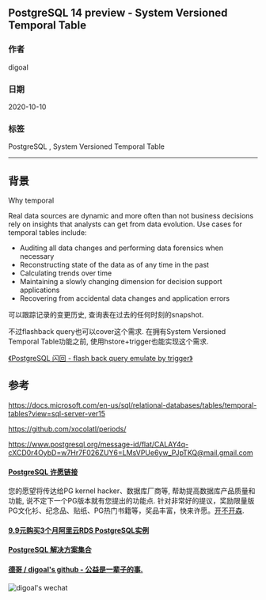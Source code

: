 ## PostgreSQL 14 preview - System Versioned Temporal Table        
        
### 作者        
digoal        
        
### 日期        
2020-10-10        
        
### 标签        
PostgreSQL , System Versioned Temporal Table       
        
----        
        
## 背景        
Why temporal    
    
Real data sources are dynamic and more often than not business decisions rely on insights that analysts can get from data evolution. Use cases for temporal tables include:    
    
- Auditing all data changes and performing data forensics when necessary    
- Reconstructing state of the data as of any time in the past    
- Calculating trends over time    
- Maintaining a slowly changing dimension for decision support applications    
- Recovering from accidental data changes and application errors    
    
可以跟踪记录的变更历史, 查询表在过去的任何时刻的snapshot.     
    
不过flashback query也可以cover这个需求. 在拥有System Versioned Temporal Table功能之前, 使用hstore+trigger也能实现这个需求.    
    
[《PostgreSQL 闪回 - flash back query emulate by trigger》](../201408/20140828_01.md)      
    
## 参考    
https://docs.microsoft.com/en-us/sql/relational-databases/tables/temporal-tables?view=sql-server-ver15    
    
https://github.com/xocolatl/periods/    
    
https://www.postgresql.org/message-id/flat/CALAY4q-cXCD0r4OybD=w7Hr7F026ZUY6=LMsVPUe6yw_PJpTKQ@mail.gmail.com    
  
  
#### [PostgreSQL 许愿链接](https://github.com/digoal/blog/issues/76 "269ac3d1c492e938c0191101c7238216")
您的愿望将传达给PG kernel hacker、数据库厂商等, 帮助提高数据库产品质量和功能, 说不定下一个PG版本就有您提出的功能点. 针对非常好的提议，奖励限量版PG文化衫、纪念品、贴纸、PG热门书籍等，奖品丰富，快来许愿。[开不开森](https://github.com/digoal/blog/issues/76 "269ac3d1c492e938c0191101c7238216").  
  
  
#### [9.9元购买3个月阿里云RDS PostgreSQL实例](https://www.aliyun.com/database/postgresqlactivity "57258f76c37864c6e6d23383d05714ea")
  
  
#### [PostgreSQL 解决方案集合](https://yq.aliyun.com/topic/118 "40cff096e9ed7122c512b35d8561d9c8")
  
  
#### [德哥 / digoal's github - 公益是一辈子的事.](https://github.com/digoal/blog/blob/master/README.md "22709685feb7cab07d30f30387f0a9ae")
  
  
![digoal's wechat](../pic/digoal_weixin.jpg "f7ad92eeba24523fd47a6e1a0e691b59")
  
